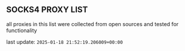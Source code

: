 ## SOCKS4 PROXY LIST

all proxies in this list were collected from open sources and tested for functionality

last update: `2025-01-18 21:52:19.206009+00:00`